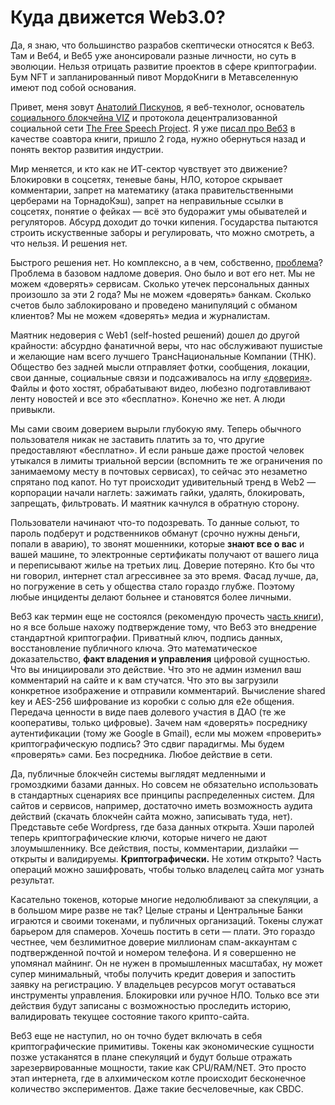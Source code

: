 # Куда движется Web3.0?

Да, я знаю, что большинство разрабов скептически относятся к Веб3. Там и Веб4, и Веб5 уже анонсировали разные личности, но суть в эволюции. Нельзя отрицать развитие проектов в сфере криптографии. Бум NFT и запланированный пивот МордоКниги в Метавселенную имеют под собой основания.

Привет, меня зовут [Анатолий Пискунов](https://on1x.com/), я веб-технолог, основатель [социального блокчейна VIZ](https://control.viz.world/) и протокола децентрализованной социальной сети [The Free Speech Project](https://github.com/VIZ-Blockchain/Free-Speech-Project/blob/master/README-ru.md). Я уже [писал про Веб3](https://github.com/On1x/Web3.0/blob/master/README.md) в качестве соавтора книги, пришло 2 года, нужно обернуться назад и понять вектор развития индустрии.

Мир меняется, и кто как не ИТ-сектор чувствует это движение? Блокировки в соцсетях, теневые баны, НЛО, которое скрывает комментарии, запрет на математику (атака правительственными церберами на ТорнадоКэш), запрет на неправильные ссылки в соцсетях, понятие о фейках — всё это будоражит умы обывателей и регуляторов. Абсурд доходит до точки кипения. Государства пытаются строить искуственные заборы и регулировать, что можно смотреть, а что нельзя. И решения нет.

Быстрого решения нет. Но комплексно, а в чем, собственно, [проблема](https://control.viz.world/media/@on1x/ru-decentralized-free-speech/)? Проблема в базовом надломе доверия. Оно было и вот его нет. Мы не можем «доверять» сервисам. Сколько утечек персональных данных произошло за эти 2 года? Мы не можем «доверять» банкам. Сколько счетов было заблокировано и проведено манипуляций с обманом клиентов? Мы не можем «доверять» медиа и журналистам.

Маятник недоверия с Web1 (self-hosted решений) дошел до другой крайности: абсурдно фанатичной веры, что нас обслуживают пушистые и желающие нам всего лучшего ТрансНациональные Компании (ТНК). Общество без задней мысли отправляет фотки, сообщения, локации, свои данные, социальные связи и подсаживалось на иглу [«доверия»](https://techcrunch.com/2022/08/09/twitter-spy-convicted-saudi-arabia/). Файлы и фото хостят, обрабатывают видео, любезно подготавливают ленту новостей и все это «бесплатно». Конечно же нет. А люди привыкли.

Мы сами своим доверием вырыли глубокую яму. Теперь обычного пользователя никак не заставить платить за то, что другие предоставляют «бесплатно». И если раньше даже простой человек утыкался в лимиты триальной версии (вспомнить те же ограничения по занимаемому месту в почтовых сервисах), то сейчас это незаметно спрятано под капот. Но тут происходит удивительный тренд в Web2 — корпорации начали наглеть: зажимать гайки, удалять, блокировать, запрещать, фильтровать. И маятник качнулся в обратную сторону.

Пользователи начинают что-то подозревать. То данные сольют, то пароль подберут и родственников обманут (срочно нужны деньги, попали в аварию), то звонят мошенники, которые **знают все о вас** и вашей машине, то электронные сертификаты получают от вашего лица и переписывают жилье на третьих лиц. Доверие потеряно. Кто бы что ни говорил, интернет стал агрессивнее за это время. Фасад лучше, да, но погружение в сеть у общества стало гораздо глубже. Поэтому любые инциденты делают больнее и становятся более личными.

Веб3 как термин еще не состоялся (рекомендую прочесть [часть книги](https://github.com/On1x/Web3.0/blob/master/ru-question.md)), но я все больше нахожу подтверждение тому, что Веб3 это внедрение стандартной криптографии. Приватный ключ, подпись данных, восстановление публичного ключа. Это математическое доказательство, **факт владения и управления** цифровой сущностью. Что вы инициировали это действие. Что это не админ изменил ваш комментарий на сайте и к вам стучатся. Что это вы загрузили конкретное изображение и отправили комментарий. Вычисление shared key и AES-256 шифрование из коробки с солью для e2e общения. Передача ценности в виде паев долевого участия в ДАО (те же кооперативы, только цифровые).
Зачем нам «доверять» посреднику аутентификации (тому же Google в Gmail), если мы можем «проверить» криптографическую подпись? Это сдвиг парадигмы. Мы будем «проверять» сами. Без посредника. Любое действие в сети.

Да, публичные блокчейн системы выглядят медленными и громоздкими базами данных. Но совсем не обязательно использовать в стандартных сценариях все принципы распределенных систем. Для сайтов и сервисов, например, достаточно иметь возможность аудита действий (скачать блокчейн сайта можно, записывать туда, нет). Представьте себе Wordpress, где база данных открыта. Хэши паролей теперь криптографические ключи, которые ничего не дают злоумышленнику. Все действия, посты, комментарии, дизлайки — открыты и валидируемы. **Криптографически.** Не хотим открыто? Часть операций можно зашифровать, чтобы только владелец сайта мог узнать результат.

Касательно токенов, которые многие недолюбливают за спекуляции, а в большом мире разве не так? Целые страны и Центральные Банки играются и своими токенами, и публичных организаций. Токены служат барьером для спамеров. Хочешь постить в сети — плати. Это гораздо честнее, чем безлимитное доверие миллионам спам-аккаунтам с подтвержденной почтой и номером телефона. И я совершенно не упомянал майнинг. Он не нужен в промышленных масштабах, ну может супер минимальный, чтобы получить кредит доверия и запостить заявку на регистрацию. У владельцев ресурсов могут оставаться инструменты управления. Блокировки или ручное НЛО. Только все эти действия будут записаны с возможностью проследить историю, валидировать текущее состояние такого крипто-сайта.

Веб3 еще не наступил, но он точно будет включать в себя криптографические примитивы. Токены как экономические сущности позже устаканятся в плане спекуляций и будут больше отражать зарезервированные мощности, такие как CPU/RAM/NET. Это просто этап интернета, где в алхимическом котле происходит бесконечное количество экспериментов. Даже такие бесчеловечные, как CBDC.